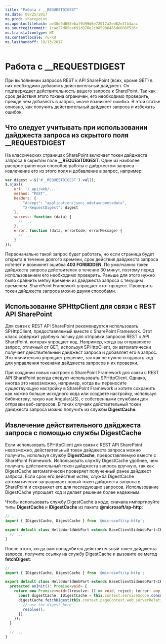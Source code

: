 ```yaml
---
title: "Работа с __REQUESTDIGEST"
ms.date: 09/25/2017
ms.prod: sharepoint
ms.openlocfilehash: ae30e9d655ebaf9d99d6e72017a2ed62e2fb3aac
ms.sourcegitcommit: 1cae27d85ee691d976e2c085986466de088f526c
ms.translationtype: HT
ms.contentlocale: ru-RU
ms.lasthandoff: 10/13/2017
---
```

# <a name="working-with-requestdigest"></a>Работа с __REQUESTDIGEST

При выполнении запросов REST к API SharePoint (всех, кроме GET) в них необходимо добавлять действительный дайджест. Он подтверждает действительность вашего запроса к SharePoint. Так как срок действия этого токена ограничен, его необходимо проверить, прежде чем добавлять в запрос, иначе возникнет ошибка. В этой статье описано, как получить действительный дайджест запроса и избежать ошибок.

## <a name="considerations-when-using-request-digest-from-the-hidden-requestdigest-field"></a>Что следует учитывать при использовании дайджеста запроса из скрытого поля __REQUESTDIGEST

На классических страницах SharePoint включает токен дайджеста запроса в скрытом поле **__REQUESTDIGEST**. Один из наиболее распространенных способов работы с дайджестом запроса — извлечение его из этого поля и добавление в запрос, например:

```js
var digest = $('#__REQUESTDIGEST').val();
$.ajax({
    url: '/_api/web/...'
    method: "POST",
    headers: {
        "Accept": "application/json; odata=nometadata",
        "X-RequestDigest": digest
    },
    success: function (data) {
      // ...
    },
    error: function (data, errorCode, errorMessage) {
      // ...
    }
});
```

Первоначально такой запрос будет работать, но если страница будет открыта в течение долгого времени, срок действия дайджеста запроса истечет и возникнет ошибка **403 FORBIDDEN**. По умолчанию токен дайджеста запроса действителен в течение 30 минут, поэтому перед использованием его необходимо проверить. Раньше для этого нужно было сравнить метку времени из дайджеста запроса с текущим временем. SharePoint Framework упрощает этот процесс. Проверить токен дайджеста запроса можно двумя способами.

## <a name="use-the-sphttpclient-to-communicate-with-the-sharepoint-rest-api"></a>Использование SPHttpClient для связи с REST API SharePoint

Для связи с REST API SharePoint рекомендуется использовать SPHttpClient, предоставляемый вместе с SharePoint Framework. Этот класс содержит удобную логику для отправки запросов REST к API SharePoint, которая упрощает код. Например, когда вы отправляете запрос, отличный от GET, используя SPHttpClient, он автоматически получает действительный дайджест запроса и добавляет его в запрос. Это значительно упрощает решение, так как не нужно создавать код для управления токенами дайджеста запросов и их проверки.

При создании новых настроек в SharePoint Framework для связи с REST API SharePoint всегда следует использовать SPHttpClient. Однако, иногда это невозможно, например, когда вы переносите существующую настройку в SharePoint Framework и хотите сохранить как можно больше исходного кода или создаете настройку, используя библиотеку, такую как Angular(JS), с собственными службами для отправки веб-запросов. В таких случаях действительный токен дайджеста запроса можно получить из службы **DigestCache**.

## <a name="retrieve-valid-request-digest-using-the-digestcache-service"></a>Извлечение действительного дайджеста запроса с помощью службы DigestCache

Если использовать SPHttpClient для связи с REST API SharePoint невозможно, действительный токен дайджеста запроса можно получить, используя службу **DigestCache**, предоставляемую вместе с SharePoint Framework. Использовать службу DigestCache удобнее, чем получать действительный токен дайджеста запроса вручную, так как DigestCache автоматически проверяет полученный ранее дайджест запроса. Если срок его действия истек, служба DigestCache автоматически запрашивает новый токен дайджеста запроса в SharePoint и сохраняет его для последующих запросов. Использование DigestCache упрощает код и делает решение более надежным.

Чтобы использовать службу DigestCache в коде, сначала импортируйте типы **DigestCache** и **IDigestCache** из пакета **@microsoft/sp-http**:

```ts
// ...
import { IDigestCache, DigestCache } from '@microsoft/sp-http';

export default class HelloWorldWebPart extends BaseClientSideWebPart<IHelloWorldWebPartProps> {
  // ...
}
```

После этого, когда вам понадобится действительный токен дайджеста запроса, получите ссылку на службу DigestCache и вызовите ее метод **fetchDigest**:

```ts
// ...
import { IDigestCache, DigestCache } from '@microsoft/sp-http';

export default class HelloWorldWebPart extends BaseClientSideWebPart<IHelloWorldWebPartProps> {
  protected onInit(): Promise<void> {
    return new Promise<void>((resolve: () => void, reject: (error: any) => void): void => {
      const digestCache: IDigestCache = this.context.serviceScope.consume(DigestCache.serviceKey);
      digestCache.fetchDigest(this.context.pageContext.web.serverRelativeUrl).then((digest: string): void => {
        // use the digest here
        resolve();
      });
    });
  }

  // ...
}
```
